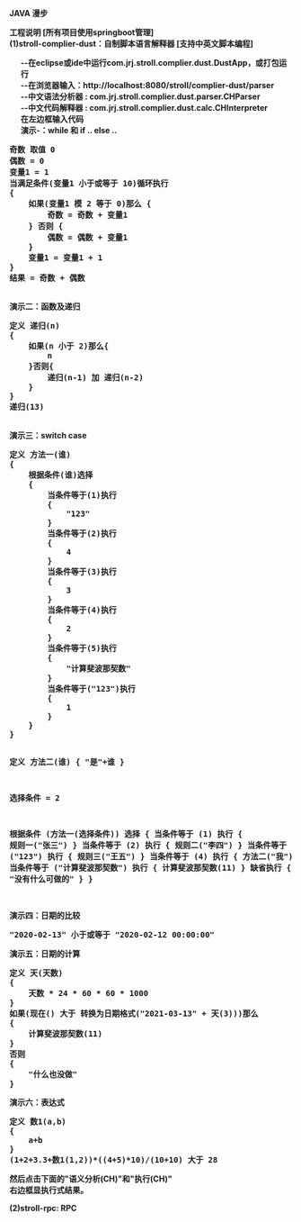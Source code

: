 <strong>JAVA 漫步</string>

<strong>工程说明 [所有项目使用springboot管理]</string><br/>
(1)stroll-complier-dust：自制脚本语言解释器 [支持中英文脚本编程]<br/>
<p style="padding-left:20px;">
--在eclipse或ide中运行com.jrj.stroll.complier.dust.DustApp，或打包运行<br/>
--在浏览器输入：http://localhost:8080/stroll/complier-dust/parser<br/>
--中文语法分析器 : com.jrj.stroll.complier.dust.parser.CHParser<br/>
--中文代码解释器 : com.jrj.stroll.complier.dust.calc.CHInterpreter<br/>
在左边框输入代码<br/>
演示-：while 和 if .. else ..<br/>
<pre>
奇数 取值 0
偶数 = 0
变量1 = 1
当满足条件(变量1 小于或等于 10)循环执行
{
	如果(变量1 模 2 等于 0)那么 {
		奇数 = 奇数 + 变量1
	} 否则 {
		偶数 = 偶数 + 变量1
	}
	变量1 = 变量1 + 1
}
结果 = 奇数 + 偶数
</pre>
<br>
演示二：函数及递归 <br/>
<pre>
定义 递归(n)
{
	如果(n 小于 2)那么{
		n
	}否则{
		递归(n-1) 加 递归(n-2)
	}
}
递归(13)
</pre>
<br/>
演示三：switch case <br/>
<pre>
定义 方法一(谁)
{
    根据条件(谁)选择
    {
        当条件等于(1)执行
        {
            "123"
        }
        当条件等于(2)执行
        {
            4
        }
        当条件等于(3)执行
        {
            3
        }
        当条件等于(4)执行
        {
            2
        }
        当条件等于(5)执行
        {
            "计算斐波那契数"
        }
        当条件等于("123")执行
        {
            1
        }
    }
}
	
定义 方法二(谁)
{
	"是"+谁
}

选择条件 = 2

根据条件 (方法一(选择条件)) 选择
{
	当条件等于 (1) 执行
	{
		规则一("张三")
	}
	当条件等于 (2) 执行
	{
		规则二("李四")
	}
	当条件等于 ("123") 执行
	{
		规则三("王五")
	}
	当条件等于 (4) 执行
	{
		方法二("我")
	}
	当条件等于 ("计算斐波那契数") 执行
	{
		计算斐波那契数(11)
	}
	缺省执行
	{
		"没有什么可做的"
	}
}
</pre>
<br>
演示四：日期的比较
<pre>
"2020-02-13" 小于或等于 "2020-02-12 00:00:00"
</pre>
演示五：日期的计算
<pre>
定义 天(天数)
{
    天数 * 24 * 60 * 60 * 1000
}
如果(现在() 大于 转换为日期格式("2021-03-13" + 天(3)))那么
{
	计算斐波那契数(11)
}
否则
{
	"什么也没做"
}
</pre>
演示六：表达式
<pre>
定义 数1(a,b)
{
	a+b
}
(1+2+3.3+数1(1,2))*((4+5)*10)/(10+10) 大于 28
</pre>
然后点击下面的"语义分析(CH)"和"执行(CH)"<br/>
右边框显执行式结果。<br/>
</p>
(2)stroll-rpc: RPC
